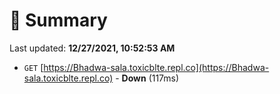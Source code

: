 # 📖 Summary
Last updated: **12/27/2021, 10:52:53 AM**

- `GET` [https://Bhadwa-sala.toxicblte.repl.co](https://Bhadwa-sala.toxicblte.repl.co) - **Down** (117ms)
